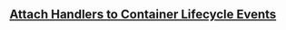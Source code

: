 ## [Attach Handlers to Container Lifecycle Events](https://kubernetes.io/docs/tasks/configure-pod-container/attach-handler-lifecycle-event/)

